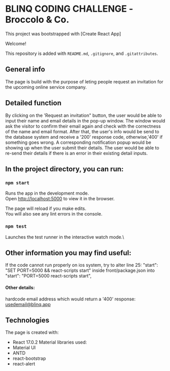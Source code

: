 # BLINQ CODING CHALLENGE  -Broccolo & Co.

This project was bootstrapped with [Create React App]

Welcome!

This repository is added with `README.md`, `.gitignore`, and `.gitattributes`.

## General info

The page is build with the purpose of leting people request an invitation for the upcoming online service company.

## Detailed function
By clicking on the 'Request an invitation" button, the user would be able to input their name and email details in the pop-up window. The window would ask the visitor to confirm their email again and check with the correctness of the name and email format. After that, the user's info would be send to the database system and receive a '200' response code, otherwise,'400' if something goes wrong. A corresponding notification popup would be showing up when the user submit their details. The user would be able to re-send their details if there is an error in their existing detail inputs.


## In the project directory, you can run:
### `npm start`

Runs the app in the development mode.\
Open [http://localhost:5000](http://localhost:5000) to view it in the browser.

The page will reload if you make edits.\
You will also see any lint errors in the console.

### `npm test`
Launches the test runner in the interactive watch mode.\


## Other information you may find useful:

If the code cannot run properly on ios system, try to alter line 25: "start": "SET PORT=5000 && react-scripts start" inside front/package.json into "start": "PORT=5000 react-scripts start",

#### Other details:
hardcode email address which would return a '400' response:  usedemail@blinq.app

## Technologies

The page is created with:
- React 17.0.2
Material libraries used:
- Material UI
- ANTD
- react-bootstrap
- react-alert
